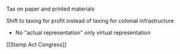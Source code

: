 
Tax on paper and printed materials

Shift to taxing for profit instead of taxing for colonial infrastructure
- No "actual representation" only virtual representation

[[Stamp Act Congress]]
